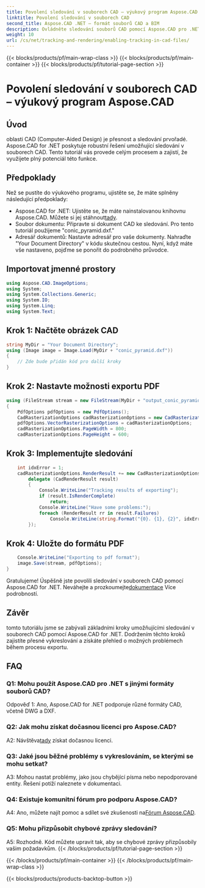 ```yaml
---
title: Povolení sledování v souborech CAD – výukový program Aspose.CAD
linktitle: Povolení sledování v souborech CAD
second_title: Aspose.CAD .NET – formát souborů CAD a BIM
description: Ovládněte sledování souborů CAD pomocí Aspose.CAD pro .NET. Postupujte podle našeho podrobného průvodce pro přesné vykreslování a sledování chyb. Stáhnout teď!
weight: 10
url: /cs/net/tracking-and-rendering/enabling-tracking-in-cad-files/
---
```


{{< blocks/products/pf/main-wrap-class >}}
{{< blocks/products/pf/main-container >}}
{{< blocks/products/pf/tutorial-page-section >}}

# Povolení sledování v souborech CAD – výukový program Aspose.CAD

## Úvod

oblasti CAD (Computer-Aided Design) je přesnost a sledování prvořadé. Aspose.CAD for .NET poskytuje robustní řešení umožňující sledování v souborech CAD. Tento tutoriál vás provede celým procesem a zajistí, že využijete plný potenciál této funkce.

## Předpoklady

Než se pustíte do výukového programu, ujistěte se, že máte splněny následující předpoklady:
-  Aspose.CAD for .NET: Ujistěte se, že máte nainstalovanou knihovnu Aspose.CAD. Můžete si jej stáhnout[tady](https://releases.aspose.com/cad/net/).
- Soubor dokumentu: Připravte si dokument CAD ke sledování. Pro tento tutoriál použijeme "conic_pyramid.dxf."
- Adresář dokumentů: Nastavte adresář pro vaše dokumenty. Nahraďte "Your Document Directory" v kódu skutečnou cestou.
Nyní, když máte vše nastaveno, pojďme se ponořit do podrobného průvodce.

## Importovat jmenné prostory

```csharp
using Aspose.CAD.ImageOptions;
using System;
using System.Collections.Generic;
using System.IO;
using System.Linq;
using System.Text;
```

## Krok 1: Načtěte obrázek CAD

```csharp
string MyDir = "Your Document Directory";
using (Image image = Image.Load(MyDir + "conic_pyramid.dxf"))
{
    // Zde bude přidán kód pro další kroky
}
```

## Krok 2: Nastavte možnosti exportu PDF

```csharp
using (FileStream stream = new FileStream(MyDir + "output_conic_pyramid.pdf", FileMode.Create))
{
    PdfOptions pdfOptions = new PdfOptions();
    CadRasterizationOptions cadRasterizationOptions = new CadRasterizationOptions();
    pdfOptions.VectorRasterizationOptions = cadRasterizationOptions;
    cadRasterizationOptions.PageWidth = 800;
    cadRasterizationOptions.PageHeight = 600;
```

## Krok 3: Implementujte sledování

```csharp
    int idxError = 1;
    cadRasterizationOptions.RenderResult += new CadRasterizationOptions.CadRenderHandler(
        delegate (CadRenderResult result)
        {
            Console.WriteLine("Tracking results of exporting");
            if (result.IsRenderComplete)
                return;
            Console.WriteLine("Have some problems:");
            foreach (RenderResult rr in result.Failures)
                Console.WriteLine(string.Format("{0}. {1}, {2}", idxError++, rr.RenderCode.ToString(), rr.Message));
        });
```

## Krok 4: Uložte do formátu PDF

```csharp
    Console.WriteLine("Exporting to pdf format");
    image.Save(stream, pdfOptions);
}
```

 Gratulujeme! Úspěšně jste povolili sledování v souborech CAD pomocí Aspose.CAD for .NET. Neváhejte a prozkoumejte[dokumentace](https://reference.aspose.com/cad/net/) Více podrobností.

## Závěr

tomto tutoriálu jsme se zabývali základními kroky umožňujícími sledování v souborech CAD pomocí Aspose.CAD for .NET. Dodržením těchto kroků zajistíte přesné vykreslování a získáte přehled o možných problémech během procesu exportu.

## FAQ

### Q1: Mohu použít Aspose.CAD pro .NET s jinými formáty souborů CAD?

Odpověď 1: Ano, Aspose.CAD for .NET podporuje různé formáty CAD, včetně DWG a DXF.

### Q2: Jak mohu získat dočasnou licenci pro Aspose.CAD?

 A2: Návštěva[tady](https://purchase.aspose.com/temporary-license/) získat dočasnou licenci.

### Q3: Jaké jsou běžné problémy s vykreslováním, se kterými se mohu setkat?

A3: Mohou nastat problémy, jako jsou chybějící písma nebo nepodporované entity. Řešení potíží naleznete v dokumentaci.

### Q4: Existuje komunitní fórum pro podporu Aspose.CAD?

 A4: Ano, můžete najít pomoc a sdílet své zkušenosti na[Fórum Aspose.CAD](https://forum.aspose.com/c/cad/19).

### Q5: Mohu přizpůsobit chybové zprávy sledování?

A5: Rozhodně. Kód můžete upravit tak, aby se chybové zprávy přizpůsobily vašim požadavkům.
{{< /blocks/products/pf/tutorial-page-section >}}

{{< /blocks/products/pf/main-container >}}
{{< /blocks/products/pf/main-wrap-class >}}

{{< blocks/products/products-backtop-button >}}
